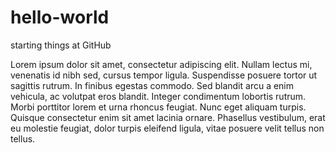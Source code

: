 # hello-world
starting things at GitHub

Lorem ipsum dolor sit amet, consectetur adipiscing elit. Nullam lectus mi, venenatis id nibh sed, cursus tempor ligula. Suspendisse posuere tortor ut sagittis rutrum. In finibus egestas commodo. Sed blandit arcu a enim vehicula, ac volutpat eros blandit. Integer condimentum lobortis rutrum. Morbi porttitor lorem et urna rhoncus feugiat. Nunc eget aliquam turpis. Quisque consectetur enim sit amet lacinia ornare. Phasellus vestibulum, erat eu molestie feugiat, dolor turpis eleifend ligula, vitae posuere velit tellus non tellus.
